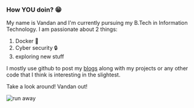 ### How YOU doin? :grin:

My name is Vandan and I'm currently pursuing my B.Tech in Information Technology. I am passionate about 2 things:

1. Docker :whale:
2. Cyber security :lock:
3. exploring new stuff 

I mostly use github to post my [blogs](https://vandanrohatgi.github.io) along with my projects or any other code that I think is interesting in the slightest.

Take a look around! Vandan out!

![run away](https://media.giphy.com/media/G3Wfea8vbpQK4/giphy.gif)
<!--
**vandanrohatgi/vandanrohatgi** is a ✨ _special_ ✨ repository because its `README.md` (this file) appears on your GitHub profile.

Here are some ideas to get you started:

- 🔭 I’m currently working on ...
- 🌱 I’m currently learning ...
- 👯 I’m looking to collaborate on ...
- 🤔 I’m looking for help with ...
- 💬 Ask me about ...
- 📫 How to reach me: ...
- 😄 Pronouns: ...
- ⚡ Fun fact: ...
-->
